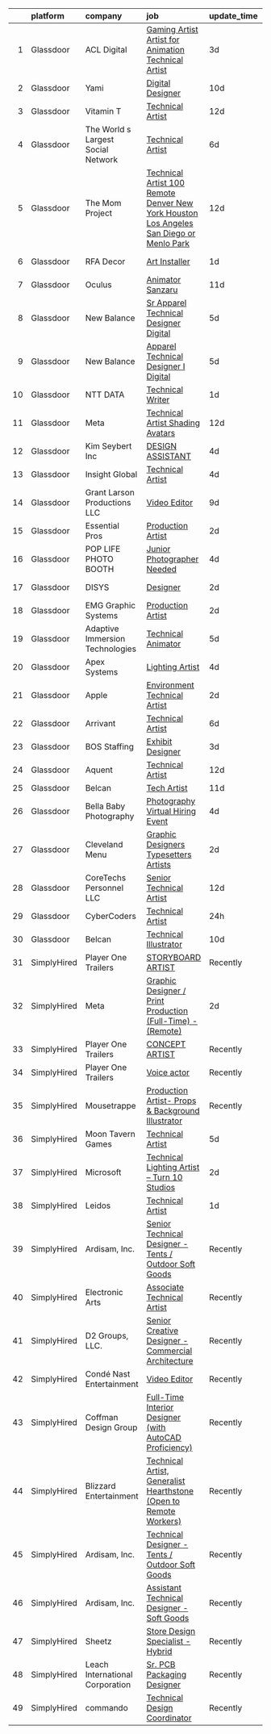 

|    | platform    | company                            | job                                                                                                                                                                                                                                                                                                                                                                                                                                                                                                                                                                                                                                                                                                                                                                                                                                                                                                                                                                                                                                                                                                                                                                                                                                                                                                                                                                                                                                                                     | update_time   | location             |
|---:|:------------|:-----------------------------------|:------------------------------------------------------------------------------------------------------------------------------------------------------------------------------------------------------------------------------------------------------------------------------------------------------------------------------------------------------------------------------------------------------------------------------------------------------------------------------------------------------------------------------------------------------------------------------------------------------------------------------------------------------------------------------------------------------------------------------------------------------------------------------------------------------------------------------------------------------------------------------------------------------------------------------------------------------------------------------------------------------------------------------------------------------------------------------------------------------------------------------------------------------------------------------------------------------------------------------------------------------------------------------------------------------------------------------------------------------------------------------------------------------------------------------------------------------------------------|:--------------|:---------------------|
|  1 | Glassdoor   | ACL Digital                        | [Gaming Artist  Artist for Animation Technical Artist ](https://www.glassdoor.com/partner/jobListing.htm?pos=104&ao=1110586&s=58&guid=00000183308e98d0ba5c20241c86193b&src=GD_JOB_AD&t=SR&vt=w&ea=1&cs=1_c08f2ea4&cb=1662966995536&jobListingId=1008127308501&cpc=F41FEAB56D215062&jrtk=3-0-1gco8t67tkf3q801-1gco8t68kh7hs800-4f01f1804f94e8c0--6NYlbfkN0Aba5oU64R_O9Kj8y6RMdSSFXuPwn88DcWu9IRDlipDHjxHIIFB0atBqVJ04z1yB3_-STeVwakaekpZE4VMqW-3QTcor1isbyQk833br-Wg4vn5M9QHxm2WZYochrnlC337i1g2YpxR9A8ZXWPzWRRELkCSO23l9pdPsJ3T5W4JMIppyo-NSw3o24WYI3dsmtb-1gSem5BZLffta6Upkghj3s9Kq-OQ1qm4TuRWpwRYgsSrDiRjpE5ahZuV3z2maYOGXrXC3yn4i-ddHNeCNA7yhDJ6dNlaA9BclgFHyX9oE4DY99j81Cqzy5qB8-O4DxCtWiMz6S0OyH5i1cyhNTXsIs2PQIHYe0b3fo1T2UH4e-HuO4DsJzQ_7eNRl4qBzf-OFLFBc63__5aWhZNaTyVwG6_2TtwleP04-arFP7sSAdDWWIs1UtpnQJACnjQnekqZnhBAXI_J7EAoiatUYz3nbdhyw-TiH-8nuSaFmmiw67212QVLWaHF1qJEw1cQBk3eX3CYTaubzA%3D%3D)                                                                                                                                                                                                                                                                                                                                                                                                                                                                                                                                                            | 3d            | San Diego, CA        |
|  2 | Glassdoor   | Yami                               | [Digital Designer](https://www.glassdoor.com/partner/jobListing.htm?pos=101&ao=1110586&s=58&guid=00000183308e98d0ba5c20241c86193b&src=GD_JOB_AD&t=SR&vt=w&ea=1&cs=1_4d073d47&cb=1662966995536&jobListingId=1008111863173&cpc=3DB2029097D57E23&jrtk=3-0-1gco8t67tkf3q801-1gco8t68kh7hs800-8302dfe21c891ddb--6NYlbfkN0DsBOlmEAMqZtav1V1WKZO3RUElpafjggtWvxyDQ3xFSqf_F-uFbbl6Uz3uWdsT6trhbhoQk9MLmdifgAjmKlktZ-KFT4uyBonNjT1hiMW-qy2QwgUCcGa2HfCbca367x6gS-KHt4jEdwQ7-935eUeRy1sqHDlYd_TSjrVyRTBGtEOgjGAwsV9GqR5QOzWZZeV5rIfQKm4ZhUTEyA6nYiM5Jto7BBy1fh7Lw6LH36tz9Kfo-3cOuCH9ku1VY8HazNJAbFXDgehv6Sn0bgg0N7mRaj3SLbdh5kfRt5H3XLi0ID-9Jn8J6sBapvaF3oaSCuHV8L_13d_EqmY9JQr9D9t22KHZFIKTpCji2tWgxjVPBzZBXtXE5I5XgsulZ_w__I008SMR1lCP4pmaxpOJj2lrIRqhidk0QqC7JNweZHX4d2x5IN2P_PPmqKe1AA9IKOTA064YghWN1R0Qo7glnNMRPJ29R9_WusYsLDSwWwLxjlEuc_43TTkCr6W_4rMmrjY%3D)                                                                                                                                                                                                                                                                                                                                                                                                                                                                                                                                                                                                               | 10d           | Brea, CA             |
|  3 | Glassdoor   | Vitamin T                          | [Technical Artist](https://www.glassdoor.com/partner/jobListing.htm?pos=128&ao=1110586&s=58&guid=00000183308e98d0ba5c20241c86193b&src=GD_JOB_AD&t=SR&vt=w&cs=1_01ba4d5c&cb=1662966995539&jobListingId=1008104409605&cpc=C4A69CCDBB3B9599&jrtk=3-0-1gco8t67tkf3q801-1gco8t68kh7hs800-5e5d60ab1303f440--6NYlbfkN0DMrcEu7yrtATojKJA7cEzGQ3FdRGWLh0CZQInL4ECGI6k5tN82kdM0OKoro5eXmjpJAB5gP3kbP0BxpedgyYzoQ0_A65tW-1GDyr2Fdx4Sn4O2-Dyv7kpYDcwQ-B3sKuq7pEYc61zEmY_6Om8GWvnLK_Pbz47Z8CUEJLvZm1RKbbzoEsjCQrGk55Z0I_iCre6MKooZX6Py8OicqjUT7qq9LT0-ZiXbaQuSnWOEFBec-BTab_G21lkpA4KYhXA-4i-4zmTrSr7Y9Y7fmKC5GO2V6ov9MpU3ckLUN5f9QbanEiuM6W48YGVLw3kZ67k_ekQAPUxwFOHU8FlO0ZU8n8hiC7oE8uwF5QEeqVz-IH00rJ60mpw8r1rJ1IhZpeJiGxc2o2AFOIYQNzAMRLxqmCLZ9USnIrSd0wYOuUolIc4zjdS100yGIEvene5_fCYiAxwYdmGqE-tT7UiqqpSsNzls-JIaFHTXWyo%3D)                                                                                                                                                                                                                                                                                                                                                                                                                                                                                                                                                                                                                                                    | 12d           | Remote               |
|  4 | Glassdoor   | The World s Largest Social Network | [Technical Artist](https://www.glassdoor.com/partner/jobListing.htm?pos=106&ao=1110586&s=58&guid=00000183308e98d0ba5c20241c86193b&src=GD_JOB_AD&t=SR&vt=w&ea=1&cs=1_d7692b0a&cb=1662966995536&jobListingId=1008119621893&cpc=E521981D00147CE2&jrtk=3-0-1gco8t67tkf3q801-1gco8t68kh7hs800-965fa4679203ee31--6NYlbfkN0DSgjPPcnEdvoK3uuxfISLALE6pB1FR7YSHOr_tSg5_QGIhoz_2VqUepdcKLBLI_zSAkyoPLr8SW3FfEkHJ_qiI5RDq0LiClGu-LULNv5_viEarxV8-MoCSseMuDOhubK7TesTYt27YKo8C_3i3iI14o1pk30q-Muxtdt3gnS2UzBPJhjqABA_TNPDFMZ_ZQ2xopN1Eo4-Mtj5lAd7DIoDL06BsLp_TioytM2KF0nalNG4iQAVvw96B-qQWY1vX8Rji41-24NREhrUaewyBuNAz3EHcISV5DwL-TU0RR7SskJPcTEac1ZbmM20_ltXwlBCeA-VbCNIqDuxlsu0p2O4-HSof8S3dZp-1_nLtPWdYN6uh0m6C3vG4smZiE_pIJUUTzcgn7LlMjRpva9RZjLaXjPzH-Z5b0c12eLTbevg-4xbqTJ8oL-5W0p41C-oGrc8xneSBpOlEA32n4vn281FfdgQmgybHLZWD2NHB8kXUsSSt3pH78oi3fV8jMRHPmVNFPAvUCK09HTCn5E5_n4kI2nzZ0UnU15gmjds6JzenbebMYVGH_njIqu5C3OX3AcfbTa5_xFyMFGCzYk7MG3xab8ZwYfpd1Xc%3D)                                                                                                                                                                                                                                                                                                                                                                                                                                                                                                               | 6d            | Houston, TX          |
|  5 | Glassdoor   | The Mom Project                    | [Technical Artist  100  Remote Denver  New York  Houston  Los Angeles  San Diego  or Menlo Park ](https://www.glassdoor.com/partner/jobListing.htm?pos=108&ao=1110586&s=58&guid=00000183308e98d0ba5c20241c86193b&src=GD_JOB_AD&t=SR&vt=w&cs=1_2cfbb7ca&cb=1662966995536&jobListingId=1008104756587&cpc=45DC3EB807283E85&jrtk=3-0-1gco8t67tkf3q801-1gco8t68kh7hs800-337c01e4284b013f--6NYlbfkN0BDp_epf89aHDQhKpPegNJQ_ldQpEFZQsM9OcONMGxWx6pU56EKHF58QjVdAUvn2gXgAhQQvxpsNLySQ3kGwTjcAooKFWUXAgLfudy8xwELFU3mQaTAqaqZRc2qixjKCa_CirR8UBZFn5KvBoHUUmbfMnlQc3xYtYzb1t1sU6TFd3dZB_kgrBwHCGMDzBk2vHpwjQqwYxbPQtjEYkHGaHEFpdZB3jbxAZVQuwig_jUfOFuTuoenD8Lt7oTKZOBW6z_7iHvEngMaKQQ0_5x5ZoEYR5uazoFm5S5dpoY_N-XAWFlq_fmjItODBWqTkLRooLiI2ohdEi4tN6YMdqFyvrhegtMiPo8_oO4CGVu7AAticb-I3lZsgccTbhmemt_CJvIzy0AaiNPHnjh9U7wTB__8eSM6iALVSTWiYOfh9O-Lw4F3nDDhdoNWy7NTo6k83kyF2-5x2uRtZNC5ms1Si4CrvzvfGcwh2soVxzeEFEn1JhGfSzlVPU4Uyxmyl3NJgZ2C8rxSDuJJfM4YKpkwAN9Lcc-wDqJIawa2P_UqavobsGJpg8dM6hDXRrY2jdsn4aBGG51uru5_qA%3D%3D)                                                                                                                                                                                                                                                                                                                                                                                                                                                       | 12d           | Denver, CO           |
|  6 | Glassdoor   | RFA Decor                          | [Art Installer](https://www.glassdoor.com/partner/jobListing.htm?pos=110&ao=1110586&s=58&guid=00000183308e98d0ba5c20241c86193b&src=GD_JOB_AD&t=SR&vt=w&ea=1&cs=1_72e3c46d&cb=1662966995537&jobListingId=1008131024217&cpc=A356F292FF34F670&jrtk=3-0-1gco8t67tkf3q801-1gco8t68kh7hs800-d306960fc931e315--6NYlbfkN0CzcDFs8cjNZITHzPaspPYUdxCTppyanGLeq-qEeiOFH8ruvw-4GxJaNxFY5wnxLYeF8SN-qiXWzj7Um8X21c1q2QRi3kkQwsE2hgx653eSfqQmX4bxTrzv2wGI7Yiyp90iG49_Kicpr03aDfdan5H22hpJfe8S1hlttYv-S9Eef-wtm4witOz_DVn77uMwXU8MJ4qSKVkLQWpTeQMBAZTTnyw6Qo1wdXTlYTjNmkyVTAk-MBim_hjzxMd77fYLh7ceUwnpYsfsJhIlkecgdC-byH_s0x_U89IdnGaCGaOo9yR8gHAdtQVB_oaRD0WDoxRojNE_hICHLa8cgKCAsGWKgvlPxfDhj8RuIkfQXZndSlG-Ps7mb1kIn6vaOAFmUR-GAr0ysLhdpMttkK13CjRKgFJcsmRxHHS1hh-mSRgAwDoNl40FjxhP_jT38Xes2B_FYDwO_3__bXJ4VemGwIRMCWKqjz9ccTC_PbhZql-ggOaoXYjAryA31rPNNK_09Eoph26xAgpCQQ%3D%3D)                                                                                                                                                                                                                                                                                                                                                                                                                                                                                                                                                                                                    | 1d            | Boca Raton, FL       |
|  7 | Glassdoor   | Oculus                             | [Animator   Sanzaru](https://www.glassdoor.com/partner/jobListing.htm?pos=112&ao=1110586&s=58&guid=00000183308e98d0ba5c20241c86193b&src=GD_JOB_AD&t=SR&vt=w&cs=1_33219684&cb=1662966995537&jobListingId=1008107989369&cpc=F583A5AE0DDDFE3A&jrtk=3-0-1gco8t67tkf3q801-1gco8t68kh7hs800-75245e87e8db6e8c--6NYlbfkN0DYl4UJW4r1Vl7FEn6T9F-rD9lpC-0oMJVSiWjK_MGUd8e8cHXcpv6KPyjLHZEfqkXwCrjci5IV6ZLm8kPtj3tr1HGtLjURCM6O00QyEjX0TGIouoQRA0h3IAyy6vhZyjWtYu8gn9rv4Bk44rb-dFTX5vcMkCRXyjuQ4w7-7ua_Nr6FAN2nFnxsTn2pw6Xn22NCKxut-gUcDXW_E1pSM2snEf4RUCoXda880JtTpDGvDaabpfNVS2t1mFWaVN5CQgcwbO8cZeH6hMvf7EPj-wXFYRNXgwwN_HAIA-5nudvlGle5JEKsT7vgtE_fDVAKTBSfJuMeYy4nLpID7acohwqzd77CBTdg1S4nGLytE1t3kDcq8kRi__T7ReRKyHgkKS_2D8OMPnLPPB4aI67GW2HFRlTR0PvmyU6qlodtQ5NIagHWj1447jTuOLEouMV-JPqwR1jhCkUUCT2ZFUOcebcXgJZIYOt_iOdJzOfz0DPn8wx9T7gbzvNpR_dT9w105ButThv2BEcA-bwgi2MTZyMhHrQrFJL7pJCVZFUFbRKA5BlJdJPbBuzOmaLw_VkxdvhPNFa5TMvpzltZ2uB1bHyyjtBWPNuDXZkhVKsp_1C58DW-i2TShpxjyeXL_e58yiAXmZT7qURy8BWb-MvLcb4_rlFxNyD_qAXR4eO2721pnxUkJKBth4fwT0lrbaM6w34X4izYtv8oJ5qngl_6FH-gMVcr7E7nEmfA4HZ5cDXqiJhg_GpI36NIkpArFU2Ujzt6OM4FmBdE7b5w6WwClyMXvN6wieXURhpSevLigJkVePReWYIWUaxuawN1hXyzncBZRNG89aG1znRGYKbaIP2HPh1W6vbMO5tfRUz7oN0p5inmax0NehDvgz1b2z6KFd_QwSnD6FRyNkabzeDI6K2J8_YMrH8Hk1bYke1Us5suFyT4AG7KYgC4E8yij8NTi5zWocRqArRNp8hJyN0j7cJ_F7CqieYhIedLhA5KSBIjSIIHQHmaQEcPy5HDbEfXlx3O-LuEnZVbRU2fqfydndm3yzRq6Z1jinJtG4h_9SEyTTU5LYRbz44SzWEJ9F8nKlg%3D)                  | 11d           | Remote               |
|  8 | Glassdoor   | New Balance                        | [Sr  Apparel Technical Designer  Digital](https://www.glassdoor.com/partner/jobListing.htm?pos=117&ao=1110586&s=58&guid=00000183308e98d0ba5c20241c86193b&src=GD_JOB_AD&t=SR&vt=w&cs=1_dd6b5f60&cb=1662966995537&jobListingId=1008121570450&cpc=AF1E4A3695F490BE&jrtk=3-0-1gco8t67tkf3q801-1gco8t68kh7hs800-d0fd39a09ea20c76--6NYlbfkN0A-NHPE89aMEoKiA8B41Hae2nLWj54W-Qo-xrCvCh0mhHD8GUsE6Bc1X2xP3_XkCS7HT9Ezw0iNSvFkUBV-6Vkud-Piq8hghjwO9e_dqFlygXMnu2pMlqFun63NtSXqF70HP9ZqlI2BZvN7783CssJ2JwpuQUBewf8rhft0PzOhkddCqFc3k7dNwqPkfIbb_B1AApig-pQtT2fCs3Rw1q5tkXkp63naP2FXUjE2Z3xOMSkQ-4UzO0pMAfeDsUfxt7eau-xoQCG4gIF4C41Px6G_DwywtJGqAykV5YiM0SodJNc2n3qnQJqLCAMQ0g5YrMgYLriG808AqB3aIbKnAqo4sdvtvYMhoUJ9PvSR6mMVEFnb3f_fDUlbVcY5n4hzEqHmGNkQKDuHVqnbXvZUuzkOJHL9ZiPMQC5y2XewSYMyRHApKu_JBHxDJZQIrMfvIH3KqUzDT933ZXBl6_QyP2wimR5FuHHNhnOltE-6GxG7z-m7dqtCD_H5dp_5bRSy6LXCwbdD55v5tGoCNJbANcJdRe6XQpS-U5zAOYszpOiz78WXXIlSSr8X2aNt60zDfLyY0xYNIi9MTumLT8gvxh4g)                                                                                                                                                                                                                                                                                                                                                                                                                                                                                                           | 5d            | Brighton, MA         |
|  9 | Glassdoor   | New Balance                        | [Apparel Technical Designer I  Digital](https://www.glassdoor.com/partner/jobListing.htm?pos=109&ao=1110586&s=58&guid=00000183308e98d0ba5c20241c86193b&src=GD_JOB_AD&t=SR&vt=w&cs=1_e4d7f7bb&cb=1662966995536&jobListingId=1008121565696&cpc=6A22310A23505C64&jrtk=3-0-1gco8t67tkf3q801-1gco8t68kh7hs800-caa991a41a1d7283--6NYlbfkN0A-NHPE89aMEoKiA8B41Hae2nLWj54W-Qo-xrCvCh0mhHD8GUsE6Bc1X2xP3_XkCS5wGnEYOWzN4bBNNX3rQc64RUPxBSuMuB3Pzi2alplLZrarPEQp7JL7XE6KsqB28vrQtfn9slL8SfrgvMWk-P2w1yz6rnVhcdYPDBoF8RhnOxZ7dWDtRZO0Dx5b7IGc3kiKPc9ThnoXbgss_ggS4z4jvKImrVDv51RfyHMThM-lenLgF-pX3_rpF3sC7PYcU9NOZkh1HboikPIvbYyRta7I9v1tJ85Lf1IzbYEY11CgdO5MHG-y3l2iUER8Uz3NRy5XdWVq38FqFfMGrRWhCDw3nOQI1YaxsFxat6BPZ7fhTBAIEQMB3anNuxFeD2hBjedFu4x0Cv-Wb4qV7uw1_IqMgZESCsce5XdBvlgS7c7aRqPZno_zqyf_pcA4jIRyFPEsLMUrmLlUtVrDQt6K-xuI6v09m8k8210esxShQPSfxZGbcRre2RVrX--6lLldE9_dW6Ctvul8K-AHnlLXY7CcRz5o9ynxAceN_D2CXdPk7D0IkPif6DDbv9isd4lglCti6myBUllUgQvr0ISRN3By)                                                                                                                                                                                                                                                                                                                                                                                                                                                                                                             | 5d            | Brighton, MA         |
| 10 | Glassdoor   | NTT DATA                           | [Technical Writer](https://www.glassdoor.com/partner/jobListing.htm?pos=114&ao=1110586&s=58&guid=00000183308e98d0ba5c20241c86193b&src=GD_JOB_AD&t=SR&vt=w&ea=1&cs=1_43c168d1&cb=1662966995537&jobListingId=1008131307907&cpc=14D5209370AEC984&jrtk=3-0-1gco8t67tkf3q801-1gco8t68kh7hs800-3985ab4310b17c3a--6NYlbfkN0DS5B6hYMvOegcHE98QLkTbjopye3yCAShDnYuFrYweB2YYYyzNi0CH0Ws7YwvT3sQbWWXoyn9SMIPak3Wkvt6VO7jpxZpw0J8lcxD2nUxsSE9h3WxEZt5q_HcTLqV111qTKmvE76odFWLxXfnSG_9vMk0x8rPFUDxMklxwNenLBbbQeR71dAsfexti4paev-bd8gy3MARxIYUyahZX4HAY9iSwbrNnRoKHcPZ5H3NwRpo5vCZ9u-us-y1DzI9E9n77hkYnT8u_s0GtmksDpbup_WXaZ4DtqGGqvXj5n30TncaBJxuWSfbTJL_s-1L-T2B83u-_MoMSPEA5s3LGwzzggfrWAYiKKmv8mQ1nS0RmjYAHPKMszkOVqjf9cFBxtprNTujVlTqTKPvJMdm9Jy_dZ-P7o17sorXyvdBEenQ5Oo5pE_l7ladHew9WYn5zA4c9NPcmK99A6y29GltcmtGkbt2LsLwYktwTJrh23FwDrV_eOUeVbfIJ25Xds_9r22sFoIIpwTrcNtD77t2FPRDfFuYOjHl5N3K6_CBjgJxxgarPHsR_EoVh)                                                                                                                                                                                                                                                                                                                                                                                                                                                                                                                                                             | 1d            | Rockville, MD        |
| 11 | Glassdoor   | Meta                               | [Technical Artist  Shading  Avatars ](https://www.glassdoor.com/partner/jobListing.htm?pos=102&ao=1110586&s=58&guid=00000183308e98d0ba5c20241c86193b&src=GD_JOB_AD&t=SR&vt=w&cs=1_a5b61155&cb=1662966995536&jobListingId=1008104919858&cpc=4B86475FAF393599&jrtk=3-0-1gco8t67tkf3q801-1gco8t68kh7hs800-f15d80185ea8b6cb--6NYlbfkN0DYl4UJW4r1Vl7FEn6T9F-rD9lpC-0oMJVSiWjK_MGUd8e8cHXcpv6KPyjLHZEfqkWmIihMCJXc31fMADfN0gJ7IUkPxhTp1nyQtrbvzomRIl047Bd7eGennDhYyBKwa6LFWtvklSdcE7P7hOAfvItVNb7U6znhKcTIS6fI4UQgWLG352V_IizaADTTqeeBU46CHtIxToHsstWxOkjEKxDGJnKrhjKXCq4Te3AA2rOxbRs7FgA1kYl0SFcYs66kIFOJ6mjOKeoUYdka4NrVVDQ_z2Uw6_VL1frSsc7gMlEDovutsR1zAdmIWKPK12ZczzVT2-w8o9dVCpWRFSQgw1ciRzZKoV6o-CK2vME2Evb46KX-63ojuiy2xyyZU0pf1asrNI3F-poSfaKgyowH1vJ1aC7aR8YinIXJmGch_a2i9cHZGDk-yo5Aaew4ol3x0lWvJnkfYPJK-mdsqXwQoYGSkGruEUdiZvzjIYbbhONGeDRWnBrteZc_2fmDc7FVov-OSRpknmiJpxH1XsnVJrQFzFCGbwIMRRhEcsgZqRVtDi8eioq0uJ8l4mnP17GgLNyztuZxBOoYK3fkxJ8O-SUbLRWE9ECql_HG10CX7qIYl5pf0kG2o-XzTOZQ-0PRz-NqoRreVCmcUUbZcCgCENfmuTxuOAEGAx49R1q8f5zCWr9zdF-79Pva5bUVA2HoOsmTv-I2JgeLazuRSLovzXAj5IcBOIgOjPK0Njf9zSnrZtU72vz_BO5-cWWCxwPY1jgEviQdVhvDVwENWbVbozWhULyCchqpT34qW45zedWM3b7Iqgha9LIa87g0Gm59BeTst1COxT1PvHRK6ydoZUnOIJ-7mgAV3T_r5I4mH0sIDyc7J1n5_HhH5rWocyVZ1eO6T6AGw1Mu-L-i2yLt94CiwhOE57kyEuxpAG-_3tuG15B0KdkiwAPXBFO2lu7i-3r08gOczoys-ZfM-Rj28P_c5uy3OtYatueMMd3fmgDoJHLh8vbtROEn1SXqA1F4jOcFnRAsaxFHJXL5tYsn3E4PS_Cs-DKgo9V0iUP6s5DjO7KrTH7IGy91GTD8IcY9Ocs%3D) | 12d           | Remote               |
| 12 | Glassdoor   | Kim Seybert  Inc                   | [DESIGN ASSISTANT](https://www.glassdoor.com/partner/jobListing.htm?pos=118&ao=1110586&s=58&guid=00000183308e98d0ba5c20241c86193b&src=GD_JOB_AD&t=SR&vt=w&ea=1&cs=1_9d092d81&cb=1662966995538&jobListingId=1008123649830&cpc=4B86475FAF393599&jrtk=3-0-1gco8t67tkf3q801-1gco8t68kh7hs800-48fc563a2493d3df--6NYlbfkN0B-9nML_MCCxvNmNfAl0-8uqbput8CT1Pgu7bRMWs-7UpPnWtBod3NRbhZKTeZ3l0o7q-CBMM_IlwV3K05BIVt7VOr_BapQ5BW_yhcYiv5GjV5IMV32bgc0bEO8hZ7fhR-8HwvKIefQ91ny8MXDD6wSvbiz3ixFj1YTFSImoja4msOqKAuwj5LEzdFpI6oLXpQnSHges6NNjhC1rx05PIRAkXDbj3rD1CgapGflrnTWhQswriX1qlLs1COSjhwlNsNfJCO5NLnmrpNBgYra4p5VLoqGu_7k_-0QYeR5ljntRWs-l-d6Aya74CFZm1xLrsp4ivsCikrXvBBVOZEQZ2sWKNHFx_lAqDNWcxkrgkitW2Cyqg2KTvCYQJqwiMdX18e8cfSFUYGh93m0owpnER5HgwtMCEvfvXR8RJNijRpU63x_rNqAjrX-nyawfmmDZNlA2umWfEP6CopFEA4qKcPnP6C_4aDjJzYlV0iIb-UvaiU3kHQIDZVK)                                                                                                                                                                                                                                                                                                                                                                                                                                                                                                                                                                                                                             | 4d            | New York, NY         |
| 13 | Glassdoor   | Insight Global                     | [Technical Artist](https://www.glassdoor.com/partner/jobListing.htm?pos=119&ao=1110586&s=58&guid=00000183308e98d0ba5c20241c86193b&src=GD_JOB_AD&t=SR&vt=w&cs=1_d28ec0c2&cb=1662966995538&jobListingId=1008123474299&cpc=6FC5BA77C9A4CD78&jrtk=3-0-1gco8t67tkf3q801-1gco8t68kh7hs800-3ffd07806c8889f3--6NYlbfkN0BKkHZu3wF05EeDimN_p6sYpKCMArvwa95YdH7UpkaBCqc7l59ErwqcyE8VoIfttn5P2vTHJPti_nwkT4fb5O4p0Xe2I7HGmxpXf_-TVdAgPrHPz3Jkl4sweMJzLGIiCdpSpBml2_BABUKrZJj7c0jGfAgfa6uN3II_XY-NMdF7EDjTa5U0WETMM5WGBKnORKRlYztEhtM88mS6TbIxFpXLm7cGSwN_ApGPL9iKkYJeSUmCEcou8an4Fz2pNB75jxXh-53V4hvLbumZiVlEzCv8UW-QxQbPXPqtsWaOIvo4h5_yP6TPrVAQno6-oXHgpAt3jcO0FvNCJYy947Tk7-mJyX3ETnP-UgDFgENJBzMySkrJtjQUDdpdrC2NSPKxj-Wl14d-gzhTpVBVxIz0MIaMu--0gm9Gy9udlaTocBMdVOccOFpnR9rXwORuBtldH9trgIrZ_6E8COVS7lkMLsr8fPyvX9HrK3M_UO_1jyh593bMaZ8CPZCYNwuXMTBeI9I%3D)                                                                                                                                                                                                                                                                                                                                                                                                                                                                                                                                                                                                                    | 4d            | Sunnyvale, CA        |
| 14 | Glassdoor   | Grant Larson Productions  LLC      | [Video Editor](https://www.glassdoor.com/partner/jobListing.htm?pos=113&ao=1110586&s=58&guid=00000183308e98d0ba5c20241c86193b&src=GD_JOB_AD&t=SR&vt=w&ea=1&cs=1_dab22daf&cb=1662966995537&jobListingId=1008113791093&cpc=8795CF9063CD573D&jrtk=3-0-1gco8t67tkf3q801-1gco8t68kh7hs800-a45d37a481780356--6NYlbfkN0BSBS2CirgMVZwgtbCv8gu1SBRnAnro82jSX6S-53mZbkNudS8Ubid4y-rlwSTn0DsSTRGDi109R0Mg3Ic8tfY0zx7IO_kjz-glKrP6y7yQsTy7BNqiWjSSyrgQTGNSpkUdr7oOpPMiONr1Ku57FEbRHzemcQB308JcXN-Udhqqh64qwnnX3KqZbkNG6g6AJ5jZQkjJfExWvpeow-GXgngp2gapATlE3Z7oH-z2760JnAsQFTYCPKbnuZEh1qMJ8v-PkEqNfDm_-p-OwKgwcyvXltE2ApffsTvVUPPiZAHWdIPjhOzM9yuSqpVFPX-YV2ZgtpQJSCltc6ZZHQoe3oLnbEHC2WGqDgA2QavRAEYfo7NIsM2549bAmLjETeHIfIUFo9rA7Pf4sMVuIJwI7_znCbZNBSD1CBZJvCZYbEPsTP8zRyc2UWdv4GcN3MwMWTvJXVv1zg9ay-tL5ftx3oCv4XY9jS4NRNlx2Y6Z2PIKFQ%3D%3D)                                                                                                                                                                                                                                                                                                                                                                                                                                                                                                                                                                                                                                     | 9d            | Remote               |
| 15 | Glassdoor   | Essential Pros                     | [Production Artist](https://www.glassdoor.com/partner/jobListing.htm?pos=124&ao=1110586&s=58&guid=00000183308e98d0ba5c20241c86193b&src=GD_JOB_AD&t=SR&vt=w&ea=1&cs=1_c549b999&cb=1662966995539&jobListingId=1008129787857&cpc=4B86475FAF393599&jrtk=3-0-1gco8t67tkf3q801-1gco8t68kh7hs800-5b69e4a25f5c673d--6NYlbfkN0AUBPOQYwxdr57Uf97gaVgKtPFa3wdIThbMegoDfiCJrsZRgdgRvJTMyDvF_MKbMcjWeLQT87uFt6Oq2MRxk3JwJBzmbBUVPx_7qokUDSin-DCA-XwymmJJ7V0P9scOJMFbWGR9qHs5sGYKs7GSgGJAVOCbzbh0osPcQ1AexJUStSvVi1YoHcAPU931YB4k0ellgOYLlbwGkTMbdM7SqB3AuiMz-RgwTNYKuRlDjgewpfg0WobIz5ok7weYBhrfjbuoyXaKjKyNYWyYzB33c6nvdIZacvMJHuKuN1ClNRiuj4bP7cTbR2LxByjJGS256Y5KgTw6NSc9EBYQYmVqx_187xIE52bv9TGkpIi7yD4txvugIYeBeKjIV1-TgrmeULhX9NvxG8IgjjN73d0JZhA_gq4V8HrgKu-Nsf2FkWsc-_pn8UOBc3KVfQSbBgX2tse6A7kEPcL9_joEMNUtvGUoato-P5Xeyq8VaRBD3RfEE2JvMUCheNlZcezJ6PPoYzdqDmWGrSX0LO7j2WsDpGngBwWcvRfEiijppSLW0dyifM6M_KuvKDBWspSqyKVaDOMZemVs_9PZ_FBfFlF4wraGa4ASzOD2CtPcYCoUO-5TKJeViZahQzAt4H9XjX8b72NOFyZZQk7110sEPliiXH2STXuEgjXsOQRZGOMNu6vgTg%3D%3D)                                                                                                                                                                                                                                                                                                                                                                                                                                | 2d            | Suwanee, GA          |
| 16 | Glassdoor   | POP LIFE PHOTO BOOTH               | [Junior Photographer Needed ](https://www.glassdoor.com/partner/jobListing.htm?pos=116&ao=1110586&s=58&guid=00000183308e98d0ba5c20241c86193b&src=GD_JOB_AD&t=SR&vt=w&ea=1&cs=1_07cec2af&cb=1662966995538&jobListingId=1008123722941&cpc=8CDBB1EC89CF7160&jrtk=3-0-1gco8t67tkf3q801-1gco8t68kh7hs800-80f754ef7e9f4266--6NYlbfkN0D788tVLZnHYB2JKTLmCXo4PydfvtZKcdbYx6lxKaz3ItHoPq3a-80Qd9RsCBbPM0_jmPX4A5n4vudXODu21dYkxfBrqjanXHikFlB8agR-Grxbr9_lCPjY1YuYrAyIWZUVJHow7n7y30IYolsQ9y6nLEs-C6P6SjnA6dJjlXOuGsoybPDdachMcYggsM8gSOecqD1F0scriyc3tbrXkNN2LG_qPBoOzESvhcbUgwvTmBhPke_0x0I3CR9_yhs0iXW2ogwoVZXssQRSvqmWe4Wll85gQTyLMP4RMQz9UhmDrJeb_pLH9T4k79mCotCtPuHtFlsqwcQF10QAEYUPNwRRLy3zQEZ-VcAzdnVwZK3g1vy5eXydpYOjyVDU2CZKyvsRgUL518Y6B4RkGsGTPPfJB7s3GDk7T6HbicnVgW8Fb-5esqIcOlXRhOiUcnnRHxiQ7qahTEkwiH14H7FS_e-6A2-OSCmxPWoIkMZ-WknKM6q-ZldBulYkmWTgst2HVm6hjYNR0dO2Yg%3D%3D)                                                                                                                                                                                                                                                                                                                                                                                                                                                                                                                                                                                      | 4d            | Walnut Creek, CA     |
| 17 | Glassdoor   | DISYS                              | [Designer](https://www.glassdoor.com/partner/jobListing.htm?pos=125&ao=1110586&s=58&guid=00000183308e98d0ba5c20241c86193b&src=GD_JOB_AD&t=SR&vt=w&ea=1&cs=1_628a5122&cb=1662966995539&jobListingId=1008129261526&cpc=F41FEAB56D215062&jrtk=3-0-1gco8t67tkf3q801-1gco8t68kh7hs800-a48058d9507b51c4--6NYlbfkN0BTYkY06FZEdAAtNWO-eDAfNklmfZymsMF6eFRONl7rAMN5x_2sHrqXfWPo9rHDxSO8Zr7kJG4LMun3_VwwNeBni__yCNxA22Zq4UPgb9oMgGMUwILQiu46WZPb63ExYZHS4lN2q15UEvpWZlixZeVhbW3_UvdVBZHokoMC5m9TC2bLZDjUU6zD6Zdiyzlg5oVinVO6vd-05Lzqg3kno8XbRZQ9Tm2ndgLpFy7NAHMjxHLIi6BQAM4a3c5lgysYkR5_yqjAbXakxrMsMrRgnkXRllaL3gT0_OmJoZyo32zvEW1ZV-XU6A9e24iK6tVSYgy_yaf0GYWh3o-J5szc734-2SmoVSsUQMOyBoacsujmTBYjUG2m6ZIvDlNyVrZRuZOwXj4kZJAFkV6Zv3DtsVEPr8ql-YxtC3IYT-F5rqj2ZdrwM72DEecsaE5v5XuKp2R8KxSQ2S_jVRfJ-DrPmqDwTzJToYp9T6NKpLKqxE2c9lb3wDWl4ld4mjpBdShAwCf6OB50WmZpwA%3D%3D)                                                                                                                                                                                                                                                                                                                                                                                                                                                                                                                                                                                                         | 2d            | El Segundo, CA       |
| 18 | Glassdoor   | EMG Graphic Systems                | [Production Artist](https://www.glassdoor.com/partner/jobListing.htm?pos=111&ao=1110586&s=58&guid=00000183308e98d0ba5c20241c86193b&src=GD_JOB_AD&t=SR&vt=w&ea=1&cs=1_00df5b5e&cb=1662966995537&jobListingId=1008129840724&cpc=6193B0C32834B022&jrtk=3-0-1gco8t67tkf3q801-1gco8t68kh7hs800-309b4cff09036bee--6NYlbfkN0AJng_kzeGa1cFCvu1XyCsKrkTsC049q0e4cWNgBCcI75vlm8tWd5STWZkBHo2F6Enh1ICH2zuRGYs4BRMXAhiHaNpNhRwflgjpEtTzw6lqjfEqpnkWL5jLVeDSMU3q1uxgUQ_c_Vt6kH469rkCUeoyaIq4EZD3__akAk8_kFborDuzt-oN36conPT7YxQoHGuj4k8kZiDKnen1X4rrrJirgWc8CQCfRDAqHYBTqxaLWCHZq0GdflpUBSbbBTfHAatyU4eOfvNn3FeymXOZur-O8uF26tzMySuWEqWScZbSkS1O0UK3hxifDCnYjBSEJq_pfEYKbfMwv6ppL4y0SAXzLJJcGBnjLYtegwJGBdGau1pyuO0uPlUKsrK6K2oDXjXdAyANyvDi816m2ORJKelhdCk-jvZoJaQdKWeUg7VakCP4IPSdNMt7BBTGsrSzZ36mjFkN9y-jte4pDEFFoItLuaF1LZII_v_-PCQhZksx0tJsApljuwRMe-IxehiMPQU%3D)                                                                                                                                                                                                                                                                                                                                                                                                                                                                                                                                                                                                              | 2d            | Tulsa, OK            |
| 19 | Glassdoor   | Adaptive Immersion Technologies    | [Technical Animator](https://www.glassdoor.com/partner/jobListing.htm?pos=107&ao=1110586&s=58&guid=00000183308e98d0ba5c20241c86193b&src=GD_JOB_AD&t=SR&vt=w&ea=1&cs=1_7ca10ae8&cb=1662966995536&jobListingId=1008120827387&cpc=6A22310A23505C64&jrtk=3-0-1gco8t67tkf3q801-1gco8t68kh7hs800-7c3bc37c89c35ae4--6NYlbfkN0Ah9U34QtNT-Rg7ow0I6j33eRcaaM9l7k5iW_6MlROAUy28lC0q_Ypuud-REdVVlQyCBcJl4olKTY8es92ZBRzYwHb0fu4UgW9OKT3-dLIGh6ACnXVN20zYcwOB-vqyoWpbsg2wY5Gi9JnhDuWTbqtFHkKIH5M0QAs8fU_nPSEzTj3vvCc2wGMGlAxv6Mi9anYb317cQeJDOzyNh6_V-d_me6HEg_vZqO84vkfsHCanFiBKd2ZEr1ZxKy5bnt21TIj_BNzkjlA0myF-QrI3z2ZkSc2vQDosLsEmZqOTSv3EULWg52SSWptW0CWwy2RNdYY-wtZR1fcbwgU_UxuZzZ2lV51DW4I19QIoshKA3TXfZzS6gQQWxZdySctnMadNgFXYIvlDb4xxdmBzbrawJcYjAL0sqP2ZYTGmUAY-ftAh-EENj8CDQIMvNVu0Z3xuJniTqr5fOl1E4TFezDPKNjsNryuvu7UwtOqN3LLOMcMGiwblohqJoery)                                                                                                                                                                                                                                                                                                                                                                                                                                                                                                                                                                                                                           | 5d            | Remote               |
| 20 | Glassdoor   | Apex Systems                       | [Lighting Artist](https://www.glassdoor.com/partner/jobListing.htm?pos=129&ao=1110586&s=58&guid=00000183308e98d0ba5c20241c86193b&src=GD_JOB_AD&t=SR&vt=w&ea=1&cs=1_98bd0da8&cb=1662966995539&jobListingId=1008123726837&cpc=F41FEAB56D215062&jrtk=3-0-1gco8t67tkf3q801-1gco8t68kh7hs800-d91cab93dad953f2--6NYlbfkN0DqWjE27Bj7wQp7zwejGyju2OyxUuq4SEucXSyN07WCWejYvQmJsgF2DYF8Y-TYieDQRSYlGZlRx3QtCXXh1bWM2rkW9OhqMolc_gLdxo2sQgsK90cGN3YmTrLS-4kkEZDRsNWUJoy8gR_-RzJMDhasvwztR8oGw59unk3-YfhHkDDv2w1HCgdkGwFUHDptjQUPl8mPFPr_8395mUQNHZNTdeewQnScPp1Ktgl8xm4lq-LWJu_ZcwpV9SF6lCmBAX2rFi1ES6w1aVYi1s56hU6cgCE-S4wiHBFclx9pJi6f5FYTFUtnybOLZmFH9xkD3eSrCws0QseXMwTGa7WGY_1TCnlfmS-m4sJcuO3tlHb-MHibEpN3wcf1bDZrDSLIJ1aCS__ZsNYLnhEancbYhBNUeafvI0uxjag77ZOwdTtsW7xNgERC2sOWQfkypvS1N5C19dm2KCufkNzydLqsDC93XpVZSkYCZ9x0RGg1mF3TTPm8W6VXia9d4Shci6-fyyXS4iCX0KusxSh3nL68H3t-ooGuiqMtL1q3jpi2Atypk45iMWTXla-GmT0W7LBf2qtOJSwEEiUx_4nuqDBf375D7Qm_QjmWsvFx0nI0-pSaDAXPAjdx8tZGolI9HpdZGUU%3D)                                                                                                                                                                                                                                                                                                                                                                                                                                                                                | 4d            | Redmond, WA          |
| 21 | Glassdoor   | Apple                              | [Environment Technical Artist](https://www.glassdoor.com/partner/jobListing.htm?pos=105&ao=1110586&s=58&guid=00000183308e98d0ba5c20241c86193b&src=GD_JOB_AD&t=SR&vt=w&cs=1_f6923d4a&cb=1662966995536&jobListingId=1008128287800&cpc=F41FEAB56D215062&jrtk=3-0-1gco8t67tkf3q801-1gco8t68kh7hs800-81e4a5706be4cf8f--6NYlbfkN0BvKrLyj5gPmtZO9T8euul8TCxuuKNOtzRJOomxnwSEodTz2Bc-sPZl5OJ9R4TJsNfGoagHOGV81f99uzF4Axws30KwkmsJAMMWZWyK2aZozt8_Dr0Fh40gV8QrfmNSTXp8aPtveWFIUcp_fHSxOttV3EZfIORIAKIcimJs3_ZRHVKoGCnWOxV2t0TEsPwswPxGBPh5Ii75BwpM6ZRw2B1XQ0ev9dVUq_on28yBlsKhF9t0TeANtQbDejSzySBYVet1WbednrCSI4j49k7i41TwQL-4VXUMoWTWDsvu0UJiiJNUStw9dsFP-mhrhtNSpgaGu0AZBN_7zrkJXQLB_aye65tmTjwg-HfjpogURAWpzVuO1PGmrKOYeJKxT3tBhxTw13m7yO37loO0M3gEDHtRHhqRyvWaeBZNBePMsJjjpDs0sKDT69Yp9i3_8GeFTWxa6wl25S_uy7jXWT598VXJk3uWuJPJlkcns_OG0eEGJogoQNWAVtLlEv-GwbUOhICun23MGGf4ZTpiSxzl3HpWXWxX0cAE3UxKdwaghc-KPBgSh-0DzUPBZWkXDEjvjJbdzLF1qh_m_nxdDBogmCNVC2zmLNf4SN0FMm3zj64trbUyVRPsgg2P__i_HccsNmrbPMD-8ui_0SJMwKTbqLEM_090sPLZlXakGJJA4jKpOTJp-tRX7E0ctwO6ZjoSabFbI2zY_MORKKRHViB7TUXIJyfZE4etwxwGTSVF8tDwkIYfYNmo1b4mMDT83qP0uBRTjRtFFpld0LFCIJ1ywgxBPNRc3c2pfeorACdAA27G9HJ8yD_eetaovMZA2cj1NynKG-d1XEQdFj9McAM34U7qtwnvwerXNnRQJk8kfG4ssswyQxYy5ax_GjBPIDaJHCv0-x0TLaIl9714bGvhYu57EC7RJ3iPg0bqZY1Cs6-wJ2yYs_tlVIKYuI0cIcFf5vBJelZ1SnYPYA%3D%3D)                                                                                                                          | 2d            | Culver City, CA      |
| 22 | Glassdoor   | Arrivant                           | [Technical Artist](https://www.glassdoor.com/partner/jobListing.htm?pos=121&ao=1110586&s=58&guid=00000183308e98d0ba5c20241c86193b&src=GD_JOB_AD&t=SR&vt=w&ea=1&cs=1_06628297&cb=1662966995538&jobListingId=1008119621932&cpc=39A4E8CE329AB187&jrtk=3-0-1gco8t67tkf3q801-1gco8t68kh7hs800-86105cf95a89ab02--6NYlbfkN0DSgjPPcnEdvoK3uuxfISLALE6pB1FR7YSHOr_tSg5_QGIhoz_2VqUepdcKLBLI_zSAkyoPLr8SW7LVzmtkfv9XsoLB4ICxgpGp2Qox3-ua0R5qkz_ShehJsBmq5V2qhiOf1jSko-TRLCy9IcwmH_wvhPpq-i4Q1K_EvEH8Uyy17TC6fCuWHv2HxHJjm5UjzheF4-CCQ1SE-cnH4u92LJVGQ3pWM2C_b5z4dbb76lnhcGyAwEH53QLCT3ZWOSQZYBa8Lqs7MtjHVf9Oo7D0IjgFhqcXp7uYMWsYhZ9VT3LLZPJwp4Vp_reZKJxMkrAgki8Phs0gVMkT19vpoyJgDeFmK-kuwNH-v0zh3KonbJqgzNivqXlMUZGUiiTmhYx7UfytxIJpcFezCQhad9lPKrGRikJLpjX_d2AVCnlwj1HgtKVdnp0uOHoI7AFyDxP9hBD51QzOR2bSp5EjOplZzMRfwRA1T66ZhbzFxVRc09nEXcl_Ep-9982G0wh7PpdwyiHbau4-BELJSPeV7TOZLqir_YMfuwmzYZwdqEcuBZMcerSqwJ7L4X_YPu6Si4MvpUZApXjNT9NwtbC6EtyV_wuv)                                                                                                                                                                                                                                                                                                                                                                                                                                                                                                                             | 6d            | Los Angeles, CA      |
| 23 | Glassdoor   | BOS Staffing                       | [Exhibit Designer](https://www.glassdoor.com/partner/jobListing.htm?pos=120&ao=1110586&s=58&guid=00000183308e98d0ba5c20241c86193b&src=GD_JOB_AD&t=SR&vt=w&ea=1&cs=1_8611559b&cb=1662966995538&jobListingId=1008126811651&cpc=9FE5D8D7282D4400&jrtk=3-0-1gco8t67tkf3q801-1gco8t68kh7hs800-c7aaae55e139a665--6NYlbfkN0CSD0PJk9yLnjG-wa3MARHNoV5iUnokzG0wpirHI5L2-rkZ8KzA1Hnnhg6eU3iVOWZR3phszWYzYzDeU5THTYTlugowV46N51ht-v-pKzfKjYXD9-dyQ388inqcpCU7xC5r4Lg7L9bNhjsOsyosoEvjM4PayRE84k3ULthAoxtnXoiWj3XAzLMHkZ5yPJgDJ7AgmKH-uRZeJGyohg3_0qsnuMW6QtNH8jtwIV39po2BGkAFCQg1Mu7FTx9Idu2tBI2VbtYmtJWQIe1MjKHZqHqwLe_UCDkIaFZiMBINjYmYTziA6QPMiguwE6UXZc4O27ujhL7dWY8MNK5Oq47odWPhPIFnJjPHXNAHHltIOOTtMXRPwIzkeYKHo-xbIp030nO2GrVvfEcRiUOAuEq45Yi6Pe3t4HZfCldkf5BwzGvu3yz4oKWR8lLceaRkfEIVwQ319az77OTN7G9OhH4YhU1ka20dOT4VWR606B8zwJzqdtNUwbFWBm-lNek6hMEW5Hb6I3RmvGDzoL9fOKNwC7P-gsOP-Tu8Enc4t0We6GgFe-K18MG1lAOk7Fd4zrqZYRHRYFIx0KkoKeWAjed0MGt9kNMsMTFNm2O4OS1n3lDdAw-YTiVd7ZxjDjatDWDq3rOSZCPAD8rGfbz1OB04X0mKdgkrnnthWs_kGMSmh6MtM8x1MhruHnf408U9Sd1f4CFD3hN15SUf4Q%3D%3D)                                                                                                                                                                                                                                                                                                                                                                                                 | 3d            | Suwanee, GA          |
| 24 | Glassdoor   | Aquent                             | [Technical Artist](https://www.glassdoor.com/partner/jobListing.htm?pos=126&ao=1110586&s=58&guid=00000183308e98d0ba5c20241c86193b&src=GD_JOB_AD&t=SR&vt=w&cs=1_15cdebbe&cb=1662966995538&jobListingId=1008104453826&cpc=654405A9B1E0A9F5&jrtk=3-0-1gco8t67tkf3q801-1gco8t68kh7hs800-1fa9cdc9e73993e3--6NYlbfkN0DMrcEu7yrtATojKJA7cEzGQ3FdRGWLh0CZQInL4ECGI9gD0Wolx9R2EDT7B77c2cRUFFR_9LsM2S6ffF7Xim_fQOdnmUBUFOqa2vFCIMtvrpVYp3QQqm6UG379F_HCo3mUf9MEk0thtNJ2f3zWIP5-D7vsr-zzs3LPNg0gIk62c8qViWJpwTIDeLR0ZtQSSg2oonTt-QET8CJsxN2OSNAcbPyQ4aBgWy6mzX1L4LW7FhCJD56GUkh2y23sBFTd57eRsqiUaVQCEkTmQT7-FZ-iBkCedb5UFZYumEUz74w_-ubAjJMbqriZcPuB_goHTuK6g1Z1xNluTiXeIwQoqDB1jnAi581LAkIfSB268NXdtXuOECcWFjFdcys5vdt3uN3nJPX7D_DlBBlyuc1n46YZo8_AWNidNNqVIyDpyZMS131O96PavVgUDddTYuupeJOx9mBAl7cs6hTizdJSvPTj)                                                                                                                                                                                                                                                                                                                                                                                                                                                                                                                                                                                                                                                                  | 12d           | Remote               |
| 25 | Glassdoor   | Belcan                             | [Tech Artist](https://www.glassdoor.com/partner/jobListing.htm?pos=123&ao=1110586&s=58&guid=00000183308e98d0ba5c20241c86193b&src=GD_JOB_AD&t=SR&vt=w&ea=1&cs=1_4d6b7afc&cb=1662966995539&jobListingId=1008107750191&cpc=5EFBB0462F9C6B7A&jrtk=3-0-1gco8t67tkf3q801-1gco8t68kh7hs800-32aabaec912cdd5a--6NYlbfkN0DXzDzZ1Oulz9LSjzVbF8otUHEujJfFPwzVdyJWZPnyGFYnMUMoxwfR8sbznpKQnnlPHkgfLo-iGqRTtZswGmT-ZPsuOnFWlafPAjWujYkKFX8nVHEqXJH3m1rAolIOoPM53-fCDHicG04i-whC2FWXMVOQCQg-SJOGcutQ2ee0F7AE9nwa1s0OWmEyHvDYFuoKxfpt3EHPNnynL_MOqPyONNoIACq3GJ67-jRpzNmtyUFdV-JxWkCvcg547tfpruxA7nADCS1q29ayXiKLAhn8_yKRUI0iSz9wXy6sEA2SXfICIBs0Na2bxnqGHpNKV4Kx8o1dS6g-LhT290dWSAHnR6SYhi5ZajzgJjA7kCx30fc3UzpIjCza0DgxE_Ih8iLvYzra3J-z0diDVoJV925XM7jWYlI7hN5r79KIggladZstjDjkMmG3NecfJ5Gd9k8dFFAmz4Uzbp3gKK_0hCx6vriTMKri2gSMtOwF6w0uxHkDoistNtGpwpZ8rODwBrz9p0klNDQII-PbI-uIrP46jgZWIQTa1txVdL4XlGUV1JymsF0xu28Kz5rcb-cTPA6d4UxLuiG0nBIEYGYiZ6H45hKVdQ5LaifpYmnEcYxKj6cKUNuCe1Qw5yZvyvy4QFs3F96xG-Ig2ugXFgbgRXz3qVolIjxWRsae4hq5XDdZps0c_O6vElRRo6WL46-rp4vx1MKj9wUnNngqXQmu_hNFwA4QOaAa7JE0gMCfPyPuI0utpjOafCZalt9ngbH8aW-AaNAUCkHC9dUxZcQ7bPGL5IqyyxlolMyosd2fS9V-2Q%3D%3D)                                                                                                                                                                                                                                                                                                      | 11d           | Boise, ID            |
| 26 | Glassdoor   | Bella Baby Photography             | [Photography Virtual Hiring Event](https://www.glassdoor.com/partner/jobListing.htm?pos=103&ao=1110586&s=58&guid=00000183308e98d0ba5c20241c86193b&src=GD_JOB_AD&t=SR&vt=w&cs=1_89decb4c&cb=1662966995536&jobListingId=1008123979842&cpc=235F38378B0CF412&jrtk=3-0-1gco8t67tkf3q801-1gco8t68kh7hs800-cefab224df0718eb--6NYlbfkN0Btxs39KmTzjw_u_hUXcyTcLpNeUj18C2Nw5A7DCW0FWDgognxC0CwPSio0YioBPrtvOOJLHo_BPoS8VDj9U8SYFJwnVlJ5NH3zE39uEiuGee0vtCceRjTK7aCXS8hZG4UIAKAwFEPIRSGjfoe0BGbPBaopPmZZ3keIxXX62eFkqks3-9arvDSxFcfW-CBWhWgNU541QS4xfOMAsaFKpNMQRnTNYf70iQrLg2MhUq9LGQ33k1VBqDslDt8RNXwU4xVfOtckKaiY84YYT8UBTFOJHL0RgmOrgXO8Dln4BBAvfcthvbE7D1bvImXWJJAzUaCEIeC-JpRrleXktg4u060Hpo__xsTPhV4dpTQLakcvaPnws1W9sZPcDpI38L4kvmiV5o8fSBJyEu0OZDbtZVYXg4ONSe0YajnNaBGGOoeeELDDiGBXoQwfKEavRfiAjvE4xbQl8DH5BjbYfwoeEgUf6bq4uEhxTzwuxp7GQUNCctwsQzyrTb34GGrE7g_bGSMP5JUI9YY3MVrxzbcc40NUEA7OSiWatH5oX8la1kNfA-Q7RUOKg6S8-bcAmZcruq0pgLW4eIVC-3vT0jbIB-qUwBP8erzVTelEq1IEm-uOe9TfsJlYGGcVSeygZ_SmFXYLZOAclAfL4W3F5HPNj5I-YiFOMuPnYz4hoSZzDhVNLGXPXK8ViLVSE0qR0c27vZWbrQjpUFwl5BKheWoBs-yUxtK2qRsrHnWvffOqJJ_--o5yKu9OR-Ow)                                                                                                                                                                                                                                                                                                                                                  | 4d            | Buffalo, NY          |
| 27 | Glassdoor   | Cleveland Menu                     | [Graphic Designers   Typesetters   Artists](https://www.glassdoor.com/partner/jobListing.htm?pos=115&ao=1110586&s=58&guid=00000183308e98d0ba5c20241c86193b&src=GD_JOB_AD&t=SR&vt=w&ea=1&cs=1_9bad8862&cb=1662966995538&jobListingId=1008129567258&cpc=9952A63AB06E78AD&jrtk=3-0-1gco8t67tkf3q801-1gco8t68kh7hs800-2c7067e824fcb9d4--6NYlbfkN0CKNvdBtBh9SnuMcnkEvhJOJZTsmZHyY3ybnWicrfIHv2OLB09f1P3_OmRYHXYWhWO990AFWghToRb7sauP-Rmd7-yVF08tbn7LS_MKFEb71W7ABCh1RRkIp6wH70MHgNCxQLG75-2QwJ6uQCSQSxQWy5dv0_qzGDrFzI47Nb18pY9qN8FSh3lx1_79RPduTsRxtK1-2FINDKWBE_rGOrMeeNmi7fDVB3MonlLlBCyv96Wu9DsdlMKsNTqfEBUJBTz1P9K1POv1t2vMZJuKqnPJv8xIf6Tme54BZe4GGsqpKSWU-lkCiFnMiSBqq7BwDs2MZrFpAjZcKhdL7HB43LDEEEFnvIC5G2ynKlkf8krr0bb7q9Q3ac1BZnwKk-KKzcL0dLEq60Zss0axuDin6bq2ep6SdqaBFD--6dNHeb23NtEuoq3q_JC2q2zB_hvQq6l2fjE7vqFLwP0EIudLwlRNU04gbJN3gGL0aSrO7F2aR8zOY_dxejv3702JjDOmrq7z8AqFfcGlbmJhNqtnZlun)                                                                                                                                                                                                                                                                                                                                                                                                                                                                                                                                                                    | 2d            | Cleveland, OH        |
| 28 | Glassdoor   | CoreTechs Personnel LLC            | [Senior Technical Artist](https://www.glassdoor.com/partner/jobListing.htm?pos=130&ao=1110586&s=58&guid=00000183308e98d0ba5c20241c86193b&src=GD_JOB_AD&t=SR&vt=w&ea=1&cs=1_a602f5a5&cb=1662966995539&jobListingId=1008104410229&cpc=3BA4CE39D5B5DEF5&jrtk=3-0-1gco8t67tkf3q801-1gco8t68kh7hs800-9a1a09ce397e4f7c--6NYlbfkN0DS-qNFXfGJbucVNqZuJyBAHUgn-Jk7BOIC44-eEj99OJbaIw5DPx7zYc0LJqAtR8MT3U-ZkZo0stYIRl40VjZHXuRKcFCORMuvW3oNvSMhkwMyDs0UmZZCmgbiJ2hsrSO2GhYNUyJHdQ85NaJ6xsZzAcy1QcTJXjpfNNq8JE7qRAquxOd-r1zvNQ4WjTPlocKorjHQ1aDFYmdOP8wkjPmJcZWo9KAzaJmStux8_pMDSEgVjRgT5VEzdpXoFLwNnkyOuKKhyEdavEZc5SW5bcIK7e_dDJ2nzwn7iiEPpSpNAwhkdnHHvdTHBY1Psm8lEpb6BZlGB1N15REu6E_nj79EE5C0WRIKY1c7SpzL6wvt8ZXaY9VNiDqBl92jmuYI2tPLGT_bAnwTdpXWX72EOplroZiPVqZe2LoTxzrH4mtRMyshTXmTL-Pb0V4ZUU5MzIZcNyGCsVT89zbgmcKtnHE5zg0j1xbRer-jJn53_jlSGqQm7SvRAXx3irXHGylm0So%3D)                                                                                                                                                                                                                                                                                                                                                                                                                                                                                                                                                                                                        | 12d           | Redwood City, CA     |
| 29 | Glassdoor   | CyberCoders                        | [Technical Artist](https://www.glassdoor.com/partner/jobListing.htm?pos=122&ao=1110586&s=58&guid=00000183308e98d0ba5c20241c86193b&src=GD_JOB_AD&t=SR&vt=w&ea=1&cs=1_a102cb8c&cb=1662966995538&jobListingId=1008132684668&cpc=32EE424DE2B657EB&jrtk=3-0-1gco8t67tkf3q801-1gco8t68kh7hs800-6a9bc1199a6fe1fb--6NYlbfkN0CpFJQzrgRR8WqXWK1qKKEqALWJw739KlKqr2H-MSI4eoBlI4EFrmor2FYZMP3muM36kCIlmvuvQdp2GwylmSHnNbEnZcEijZzFMDvPPIg5MmtSrp8I0hdRXT3v9YANYaNl_yvl1ZEsllSFzWR22203LyB0fUZ4vXI8-kggtyBV2zgBeuwNzQ3A6WRmhTvNsjR0lofN9YCWUd6OD-IH_ipuWBnAAC9vGDwdGvqw2A65NBGKl9v_V1NMuGMOaYCEf_fMN6eOL2C2bPdqOKA2Tx4UDrwGT49kN7hKD43vcXFGm8tWmKUjMO7856PgBOu8KEBrwYWc4cUlMYxLuVzjht6a7Ur-QUkLqownDarQHKV7Cs_ZJWz9nkRB5DnCymX4eehwv1PvZfuxcO0buyTvr9CZ9zKEDblcf3G-UuqgObAzEwB6ksHu2dbwCnR8j2wVXK4i7GTyR4_JjwYhH69Lx5N1eZtOsOWQ1-uWc-C2lb8riiuqlv7pKCRWlZRSaIvjTj-0xG-BHswVmJnjrtuXrSGZ0MrD6JSfFlLhm_Lq3idtt91gqHdYLAcMpej2lPwnXfnX3kbA15hU8hZr-5FcvGere6tzOmdL3ZxbM3BpoAHZLA06btl0Ld8npdhWlOHr-iDbnyEd9ym5kp0lqakQc4SlTsEfPvWX8_GSOSsf0ppwKa7JJUKF916v7tueemEuOaOlG9DciFGA9xAkAQZLL-WvkcHMoXU7-MOx-BXWxLfcOo5sHqEzTL6Fh2hdG4uiulgCcUetIlThZMEUVrzKN6sWiWoqvKelxnnm8Igx1YT0P6TRKVDaB0xdccMEIGzAib80oM2sI3ApOhVcSsTw7BmQy1IdaCUR8Y9cDC_KuaLJ6gcep3OCfu0G3hZBiEBV6Uhn7gDwQOIdF31M7IpGVw4JwlNSBJEYVg1dB9NmJ11BbhVytItjjSVw2lhucnNT89-5nTc7UOAc-pxo8W5icocdRd4O34XR0osXTIyqw1pCrtYMelcg9EQj)                                                                                             | 24h           | Los Angeles, CA      |
| 30 | Glassdoor   | Belcan                             | [Technical Illustrator](https://www.glassdoor.com/partner/jobListing.htm?pos=127&ao=1110586&s=58&guid=00000183308e98d0ba5c20241c86193b&src=GD_JOB_AD&t=SR&vt=w&ea=1&cs=1_b7273187&cb=1662966995539&jobListingId=1008110529448&cpc=334ABAF5D42DC775&jrtk=3-0-1gco8t67tkf3q801-1gco8t68kh7hs800-b2dd44e0530e0efe--6NYlbfkN0DXzDzZ1Oulz9LSjzVbF8otUHEujJfFPwzVdyJWZPnyGBC-xHtBtebw1siL0zRHvfNRTyy4nIcp2XZCS3gBO9b5XPb32ZVqxWtfJTId-VE4YtZVsZuy3OQkzmz2RRE9UYTBkNfqESvtM20Ym_PuGJIYzeDG4-rCWIbyLRqhPgeU10QZ-xFhQDuhbXP7NIIqc3ZUdQHfBC4I_9UGlAM4WXtkkS8dovZTLCGtXGc5igt7XGnw3F0RI6y9NmiOOOacRG5r9nJQd0000DsZAvMOZS7DLJ-PtBf9t1xLFVUJfbhhpcK2xi8fpP21Sfizwc2YGvJfP2T1Kgj8G2UilV6mCX7pU67d1dtotaSZcATXqH_SGRE5AE-oRp0kVSHjyTG0KORh6lgyQyjU4QJqSYyCuGV7YCfGO0ZC7v_3fyjYq-KTmS73O5H9UH2EOlracZabgN9iJs6j7IL-5CzN9hL76q6RrOxqcun4Ieb8ED-bSaxVXdt3UpCgQ0pUK09ZV4a5UA0SqD8VhfDRv4u4tYG6ccIrQgO1m_ZD-LNqDoxDclugC4896gqsIQy8fnbzW5yCwxFB6v5hTpfZsSFDXXWP4FAy5i9jgqpK1bZ10t7NB3m36SaYhlFEotBpv0whG0pvn51hlWHnjzVCyCxPmydj_tDMZbdOWJy0RK8KTzZh5k30b5td7AoKigOPhekQ1DMMB49rZ3aXoMvxK5O3umHauM5PYaQmfkQbhZLoucZQ83i8kmOQzmotR007DUHRMr6xDA46i6RYOscK55h6I39TFzT3sZcuaFi6C38%3D)                                                                                                                                                                                                                                                                                                          | 10d           | Greenville, SC       |
| 31 | SimplyHired | Player One Trailers                | [STORYBOARD ARTIST](https://www.simplyhired.com/job/WsM3HESh11erc7gbrwmB9wOuLc4G8EpuzkIDIBZRmQv2tJ5MIdyzZQ?q=technical+artist)                                                                                                                                                                                                                                                                                                                                                                                                                                                                                                                                                                                                                                                                                                                                                                                                                                                                                                                                                                                                                                                                                                                                                                                                                                                                                                                                          | Recently      | Bellingham, WA       |
| 32 | SimplyHired | Meta                               | [Graphic Designer / Print Production (Full-Time) - (Remote)](https://www.simplyhired.com/job/eLFQ-hQ1s7wjs2I_UZSKgJEXV5degMkQf-b3Q-2y7XYYV7ouLN3v8A?q=technical+artist)                                                                                                                                                                                                                                                                                                                                                                                                                                                                                                                                                                                                                                                                                                                                                                                                                                                                                                                                                                                                                                                                                                                                                                                                                                                                                                 | 2d            | Gulfport, MS         |
| 33 | SimplyHired | Player One Trailers                | [CONCEPT ARTIST](https://www.simplyhired.com/job/NHSymmraphyw8uHdSkV5Et_VVAdt0q4UIaYh_zD91KukT2nlM8P-Uw?q=technical+artist)                                                                                                                                                                                                                                                                                                                                                                                                                                                                                                                                                                                                                                                                                                                                                                                                                                                                                                                                                                                                                                                                                                                                                                                                                                                                                                                                             | Recently      | Bellingham, WA       |
| 34 | SimplyHired | Player One Trailers                | [Voice actor](https://www.simplyhired.com/job/spDD-EJ3TjYBjE8eMRZ9eEmKaVlWQD6z3yRQeU5qhxOkgExTKczNWQ?q=technical+artist)                                                                                                                                                                                                                                                                                                                                                                                                                                                                                                                                                                                                                                                                                                                                                                                                                                                                                                                                                                                                                                                                                                                                                                                                                                                                                                                                                | Recently      | Bellingham, WA       |
| 35 | SimplyHired | Mousetrappe                        | [Production Artist- Props & Background Illustrator](https://www.simplyhired.com/job/qUFdFG7VtGV5YNxFvoBR_ltmIayKqg5GJIJim-wsMKzBevmQGoqqwA?q=technical+artist)                                                                                                                                                                                                                                                                                                                                                                                                                                                                                                                                                                                                                                                                                                                                                                                                                                                                                                                                                                                                                                                                                                                                                                                                                                                                                                          | Recently      | Remote               |
| 36 | SimplyHired | Moon Tavern Games                  | [Technical Artist](https://www.simplyhired.com/job/OuNOSxR36oBluwlmOweWfMpi6u-YmTwDsc-pdS2EGf8G2wpFsU34fA?q=technical+artist)                                                                                                                                                                                                                                                                                                                                                                                                                                                                                                                                                                                                                                                                                                                                                                                                                                                                                                                                                                                                                                                                                                                                                                                                                                                                                                                                           | 5d            | Austin, TX           |
| 37 | SimplyHired | Microsoft                          | [Technical Lighting Artist – Turn 10 Studios](https://www.simplyhired.com/job/1S53qIJwJWfFqW-GvYPdI3GdtuXkkNyiqw3qq_Vki4Xix3rXKsPCJQ?q=technical+artist)                                                                                                                                                                                                                                                                                                                                                                                                                                                                                                                                                                                                                                                                                                                                                                                                                                                                                                                                                                                                                                                                                                                                                                                                                                                                                                                | 2d            | Redmond, WA          |
| 38 | SimplyHired | Leidos                             | [Technical Artist](https://www.simplyhired.com/job/5T5WC_NKxK1Oqe_KiHD8j0cL7cK-TWiXYCxLfhqTRnaza_ksZq5UDg?q=technical+artist)                                                                                                                                                                                                                                                                                                                                                                                                                                                                                                                                                                                                                                                                                                                                                                                                                                                                                                                                                                                                                                                                                                                                                                                                                                                                                                                                           | 1d            | Remote +1 location   |
| 39 | SimplyHired | Ardisam, Inc.                      | [Senior Technical Designer - Tents / Outdoor Soft Goods](https://www.simplyhired.com/job/kSdToVrQx3BPRBpCk2JhIU0d14q8Vy8EH6MGoL8Ol0v7nzLCHxcr8g?q=technical+artist)                                                                                                                                                                                                                                                                                                                                                                                                                                                                                                                                                                                                                                                                                                                                                                                                                                                                                                                                                                                                                                                                                                                                                                                                                                                                                                     | Recently      | Cumberland, WI       |
| 40 | SimplyHired | Electronic Arts                    | [Associate Technical Artist](https://www.simplyhired.com/job/BpBI4e1qt3vXFYE-9FNrsxiLdk_zve_pDRVmHPD4had0a9PbOsYJbw?q=technical+artist)                                                                                                                                                                                                                                                                                                                                                                                                                                                                                                                                                                                                                                                                                                                                                                                                                                                                                                                                                                                                                                                                                                                                                                                                                                                                                                                                 | Recently      | Austin, TX           |
| 41 | SimplyHired | D2 Groups, LLC.                    | [Senior Creative Designer - Commercial Architecture](https://www.simplyhired.com/job/Yzphuvu4v4KIeGAg97r-GC4K2aaGuq7WuIAfSSpOBYl9P_dmzDtnLw?q=technical+artist)                                                                                                                                                                                                                                                                                                                                                                                                                                                                                                                                                                                                                                                                                                                                                                                                                                                                                                                                                                                                                                                                                                                                                                                                                                                                                                         | Recently      | King of Prussia, PA  |
| 42 | SimplyHired | Condé Nast Entertainment           | [Video Editor](https://www.simplyhired.com/job/eorCPsNGjPWrlWuFTI8TcotwE-F9vKMCeNc138FiVNMTU_14NubXFw?q=technical+artist)                                                                                                                                                                                                                                                                                                                                                                                                                                                                                                                                                                                                                                                                                                                                                                                                                                                                                                                                                                                                                                                                                                                                                                                                                                                                                                                                               | Recently      | Remote +1 location   |
| 43 | SimplyHired | Coffman Design Group               | [Full-Time Interior Designer (with AutoCAD Proficiency)](https://www.simplyhired.com/job/Xx7hJsbn6OIObeoohRD70Y4VdH0y_sC279UDSdlsem1MGWNh8Uj_rg?q=technical+artist)                                                                                                                                                                                                                                                                                                                                                                                                                                                                                                                                                                                                                                                                                                                                                                                                                                                                                                                                                                                                                                                                                                                                                                                                                                                                                                     | Recently      | Naples, FL           |
| 44 | SimplyHired | Blizzard Entertainment             | [Technical Artist, Generalist Hearthstone (Open to Remote Workers)](https://www.simplyhired.com/job/zePbFEWdtfB5w9J14rTfMCux0Lpa5_ddo-UcSXGbZGe6I5z6Pkseqg?q=technical+artist)                                                                                                                                                                                                                                                                                                                                                                                                                                                                                                                                                                                                                                                                                                                                                                                                                                                                                                                                                                                                                                                                                                                                                                                                                                                                                          | Recently      | Salem, OR            |
| 45 | SimplyHired | Ardisam, Inc.                      | [Technical Designer - Tents / Outdoor Soft Goods](https://www.simplyhired.com/job/EaaUY8P8CZC-jWtF3gBuBBAHyCWnw5U7xo5UZYeE6UCkveJkbwWE3A?q=technical+artist)                                                                                                                                                                                                                                                                                                                                                                                                                                                                                                                                                                                                                                                                                                                                                                                                                                                                                                                                                                                                                                                                                                                                                                                                                                                                                                            | Recently      | Cumberland, WI       |
| 46 | SimplyHired | Ardisam, Inc.                      | [Assistant Technical Designer - Soft Goods](https://www.simplyhired.com/job/jafiT_EcYBzGnOePu29f_8Ed396Mrh0zNYEUP8FnUnaTsDUh0gefLA?q=technical+artist)                                                                                                                                                                                                                                                                                                                                                                                                                                                                                                                                                                                                                                                                                                                                                                                                                                                                                                                                                                                                                                                                                                                                                                                                                                                                                                                  | Recently      | Cumberland, WI       |
| 47 | SimplyHired | Sheetz                             | [Store Design Specialist - Hybrid](https://www.simplyhired.com/job/v6WOJ3OQ1WG4CTkSwuK3s8D9K7LscWMKXZcwMsu-CtyoLqUkrGkjHw?q=technical+artist)                                                                                                                                                                                                                                                                                                                                                                                                                                                                                                                                                                                                                                                                                                                                                                                                                                                                                                                                                                                                                                                                                                                                                                                                                                                                                                                           | Recently      | Claysburg, PA        |
| 48 | SimplyHired | Leach International Corporation    | [Sr. PCB Packaging Designer](https://www.simplyhired.com/job/CY_L3ifU6jHJIruCEt2By_gDJBLASOEM4rp4V4wOYWCvOYRfJANygg?q=technical+artist)                                                                                                                                                                                                                                                                                                                                                                                                                                                                                                                                                                                                                                                                                                                                                                                                                                                                                                                                                                                                                                                                                                                                                                                                                                                                                                                                 | Recently      | Buena Park, CA       |
| 49 | SimplyHired | commando                           | [Technical Design Coordinator](https://www.simplyhired.com/job/s8WINT4dhRHW538TpC4ixYqH4bNDw4oIW2rvlfUjlr1MCVa7JkHRgg?q=technical+artist)                                                                                                                                                                                                                                                                                                                                                                                                                                                                                                                                                                                                                                                                                                                                                                                                                                                                                                                                                                                                                                                                                                                                                                                                                                                                                                                               | Recently      | South Burlington, VT |
